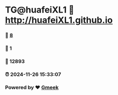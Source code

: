 # TG@huafeiXL1 :link: http://huafeiXL1.github.io 
### :page_facing_up: [8](http://huafeiXL1.github.io/tag.html) 
### :speech_balloon: 1 
### :hibiscus: 12893 
### :alarm_clock: 2024-11-26 15:33:07 
### Powered by :heart: [Gmeek](https://github.com/Meekdai/Gmeek)

